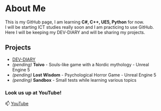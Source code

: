 # About Me
This is my GitHub page, I am learning **C#, C++, UE5, Python** for now.  
I will be starting ICT studies really soon and I am practicing to use GitHub.  
Here I will be keeping my DEV-DIARY and will be sharing my projects.

## Projects
- [DEV-DIARY](https://github.com/donde94/DEV-DIARY)
- *(pending)* **Toivo** - Souls-like game with a Nordic mythology - Unreal Engine 5
- *(pending)* **Lost Wisdom** - Psychological Horror Game - Unreal Engine 5
- *(pending)* **Sandbox** - Small tests while learning various topics

### Look us up at YouTube!
📫 [YouTube](https://www.youtube.com/@KorentoInteractive)

<!--
**donde94/donde94** is a ✨ _special_ ✨ repository because its `README.md` (this file) appears on your GitHub profile.

Here are some ideas to get you started:

- 🔭 I’m currently working on ...
- 🌱 I’m currently learning ...
- 👯 I’m looking to collaborate on ...
- 🤔 I’m looking for help with ...
- 💬 Ask me about ...
- 📫 How to reach me: ...
- 😄 Pronouns: ...
- ⚡ Fun fact: ...
-->
